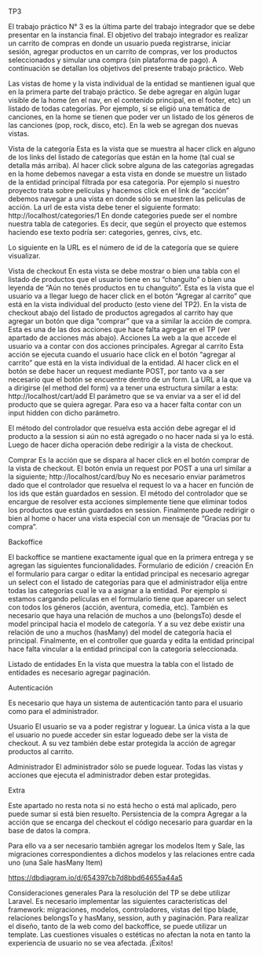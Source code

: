 TP3

El trabajo práctico N° 3 es la última parte del trabajo integrador que se debe presentar en la
instancia final.
El objetivo del trabajo integrador es realizar un carrito de compras en donde un usuario
pueda registrarse, iniciar sesión, agregar productos en un carrito de compras, ver los
productos seleccionados y simular una compra (sin plataforma de pago).
A continuación se detallan los objetivos del presente trabajo práctico.
Web

Las vistas de home y la vista individual de la entidad se mantienen igual que en la primera
parte del trabajo práctico.
Se debe agregar en algún lugar visible de la home (en el nav, en el contenido principal, en
el footer, etc) un listado de todas categorías.
Por ejemplo, si se eligió una temática de canciones, en la home se tienen que poder ver un
listado de los géneros de las canciones (pop, rock, disco, etc).
En la web se agregan dos nuevas vistas.

Vista de la categoría
Esta es la vista que se muestra al hacer click en alguno de los links del listado de categorías
que están en la home (tal cual se detalla más arriba).
Al hacer click sobre alguna de las categorías agregadas en la home debemos navegar a
esta vista en donde se muestre un listado de la entidad principal filtrada por esa
categoría.
Por ejemplo si nuestro proyecto trata sobre películas y hacemos click en el link de “acción”
debemos navegar a una vista en donde sólo se muestren las películas de acción.
La url de esta vista debe tener el siguiente formato:
http://localhost/categories/1
En donde categories puede ser el nombre nuestra tabla de categories. Es decir, que según
el proyecto que estemos haciendo ese texto podría ser: categories, genres, civs, etc.

Lo siguiente en la URL es el número de id de la categoría que se quiere visualizar.

Vista de checkout
En esta vista se debe mostrar o bien una tabla con el listado de productos que el usuario
tiene en su “changuito” o bien una leyenda de “Aún no tenés productos en tu changuito”.
Esta es la vista que el usuario va a llegar luego de hacer click en el botón “Agregar al
carrito” que está en la vista individual del producto (esto viene del TP2).
En la vista de checkout abajo del listado de productos agregados al carrito hay que agregar
un botón que diga “comprar” que va a similar la acción de compra. Esta es una de las
dos acciones que hace falta agregar en el TP (ver apartado de acciones más abajo).
Acciones
La web a la que accede el usuario va a contar con dos acciones principales.
Agregar al carrito
Esta acción se ejecuta cuando el usuario hace click en el botón “agregar al carrito” que está
en la vista individual de la entidad. Al hacer click en el botón se debe hacer un request
mediante POST, por tanto va a ser necesario que el botón se encuentre dentro de un form.
La URL a la que va a dirigirse (el method del form) va a tener una estructura similar a esta:
http://localhost/cart/add
El parámetro que se va enviar va a ser el id del producto que se quiera agregar. Para
eso va a hacer falta contar con un input hidden con dicho parámetro.

<input type="hidden" name="id" value="1">

El método del controlador que resuelva esta acción debe agregar el id producto a la
session si aún no está agregado o no hacer nada si ya lo está.
Luego de hacer dicha operación debe redirigir a la vista de checkout.

Comprar
Es la acción que se dispara al hacer click en el botón comprar de la vista de checkout.
El botón envía un request por POST a una url similar a la siguiente;
http://localhost/card/buy
No es necesario enviar parámetros dado que el controlador que resuelva el request lo va a
hacer en función de los ids que están guardados en session.
El método del controlador que se encargue de resolver esta acciones simplemente tiene
que eliminar todos los productos que están guardados en session.
Finalmente puede redirigir o bien al home o hacer una vista especial con un mensaje de
“Gracias por tu compra”.

Backoffice

El backoffice se mantiene exactamente igual que en la primera entrega y se agregan las
siguientes funcionalidades.
Formulario de edición / creación
En el formulario para cargar o editar la entidad principal es necesario agregar un select con
el listado de categorías para que el administrador elija entre todas las categorías cual le va
a asignar a la entidad.
Por ejemplo si estamos cargando películas en el formulario tiene que aparecer un select con
todos los géneros (acción, aventura, comedia, etc).
También es necesario que haya una relación de muchos a uno (belongsTo) desde el model
principal hacia el modelo de categoría. Y a su vez debe existir una relación de uno a
muchos (hasMany) del model de categoría hacia el principal.
Finalmente, en el controller que guarda y edita la entidad principal hace falta vincular a la
entidad principal con la categoría seleccionada.

Listado de entidades
En la vista que muestra la tabla con el listado de entidades es necesario agregar
paginación.

Autenticación

Es necesario que haya un sistema de autenticación tanto para el usuario como para el
administrador.

Usuario
El usuario se va a poder registrar y loguear.
La única vista a la que el usuario no puede acceder sin estar logueado debe ser la vista de
checkout. A su vez también debe estar protegida la acción de agregar productos al carrito.

Administrador
El administrador sólo se puede loguear.
Todas las vistas y acciones que ejecuta el administrador deben estar protegidas.

Extra

Este apartado no resta nota si no está hecho o está mal aplicado, pero puede sumar si está
bien resuelto.
Persistencia de la compra
Agregar a la acción que se encarga del checkout el código necesario para guardar en la
base de datos la compra.

Para ello va a ser necesario también agregar los modelos Item y Sale, las migraciones
correspondientes a dichos modelos y las relaciones entre cada uno (una Sale hasMany
Item)

https://dbdiagram.io/d/654397cb7d8bbd64655a44a5

Consideraciones generales
Para la resolución del TP se debe utilizar Laravel.
Es necesario implementar las siguientes características del framework: migraciones,
modelos, controladores, vistas del tipo blade, relaciones belongsTo y hasMany, session,
auth y paginación.
Para realizar el diseño, tanto de la web como del backoffice, se puede utilizar un template.
Las cuestiones visuales o estéticas no afectan la nota en tanto la experiencia de usuario no
se vea afectada.
¡Éxitos!
